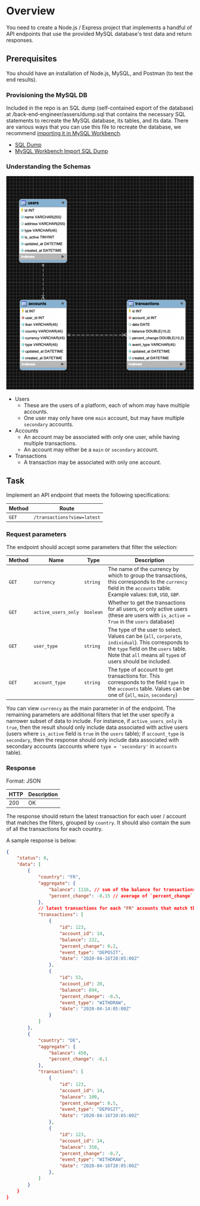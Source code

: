 # Overview

You need to create a Node.js / Express project that implements a handful of API endpoints that use the provided MySQL database's test data and return responses.

## Prerequisites

You should have an installation of Node.js, MySQL, and Postman (to test the end results).

### Provisioning the MySQL DB

Included in the repo is an SQL dump (self-contained export of the database) at /back-end-engineer/assers/dump.sql that contains the necessary SQL statements to recreate the MySQL database, its tables, and its data. There are various ways that you can use this file to recreate the database, we recommend [importing it in MySQL Workbench](https://dev.mysql.com/doc/workbench/en/wb-admin-export-import-management.html).

- [SQL Dump](/back-end-engineer/assets/dump.sql)
- [MySQL Workbench Import SQL Dump](https://dev.mysql.com/doc/workbench/en/wb-admin-export-import-management.html)

### Understanding the Schemas

![ER-diagram.png](/back-end-engineer/assets/ER_diagram.png)

- Users
  - These are the users of a platform, each of whom may have multiple accounts.
  - One user may only have one `main` account, but may have multiple `secondary` accounts.
- Accounts
  - An account may be associated with only one user, while having multiple transactions.
  - An account may either be a `main` or `secondary` account.
- Transactions
  - A transaction may be associated with only one account.

## Task

Implement an API endpoint that meets the following specifications:

| Method    | Route                    |
|------     |-------------             |
| `GET`     | `/transactions?view=latest`   |

### Request parameters

The endpoint should accept some parameters that filter the selection:

| Method | Name | Type | Description |
|--------|------|------|-------------|
| `GET`  | `currency` | `string` | The name of the currency by which to group the transactions, this corresponds to the `currency` field in the `accounts` table. <br>Example values: `EUR`, `USD`, `GBP`.
| `GET`  | `active_users_only` | `boolean` | Whether to get the transactions for all users, or only active users (these are users with `is_active = True` in the `users` database)
| `GET`  | `user_type` | `string` | The type of the user to select. Values can be {`all`, `corporate`, `individual`}. This corresponds to the `type` field on the `users` table. Note that `all` means all `type`s of users should be included.
| `GET`  | `account_type` | `string` | The type of account to get transactions for. This corresponds to the field `type` in the `accounts` table. Values can be one of {`all`, `main`, `secondary`}

You can view `currency` as the main parameter in of the endpoint. The remaining parameters are additional filters that let the user specify a narrower subset of data to include. For instance, if `active_users_only` is `true`, then the result should only include data associated with active users (users where `is_active` field is `true` in the `users` table); if `account_type` is `secondary`, then the response should only include data associated with secondary accounts (accounts where `type = 'secondary'` in `accounts` table).

### Response

Format: JSON

| HTTP | Description                     |
|------|---------------------------------|
| 200  | OK                              |

The response should return the latest transaction for each user / account that matches the filters, grouped by `country`. It should also contain the sum of all the transactions for each country.

A sample response is below:

```json
{
    "status": 0,
    "data": [
        {
            "country": "FR",
            "aggregate": {
                "balance": 1116, // sum of the balance for transactions in `latest_transactions`
                "percent_change": -0.15 // average of `percent_change` in `latest_transactions`
            },
            // latest transactions for each "FR" accounts that match the filters
            "transactions": [ 
                {
                    "id": 123,
                    "account_id": 14,
                    "balance": 222,
                    "percent_change": 0.2,
                    "event_type": "DEPOSIT",
                    "date": "2020-04-16T20:05:00Z"
                },
                {
                    "id": 53,
                    "account_id": 20,
                    "balance": 894,
                    "percent_change": -0.5,
                    "event_type": "WITHDRAW",
                    "date": "2020-04-14:05:00Z"
                }
            ]
        },
        {
            "country": "DE",
            "aggregate": {
                "balance": 450,
                "percent_change": -0.1
            },
            "transactions": [
                {
                    "id": 123,
                    "account_id": 14,
                    "balance": 100,
                    "percent_change": 0.5,
                    "event_type": "DEPOSIT",
                    "date": "2020-04-16T20:05:00Z"
                },
                {
                    "id": 123,
                    "account_id": 14,
                    "balance": 350,
                    "percent_change": -0.7,
                    "event_type": "WITHDRAW",
                    "date": "2020-04-16T20:05:00Z"
                },
            ]
        }
    }
}
```

